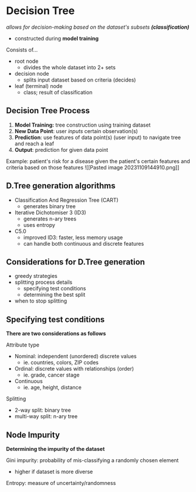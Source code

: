 # Decision Tree
*allows for decision-making based on the dataset's subsets **(classification)***
- constructed during **model training**

Consists of...
- root node
	- divides the whole dataset into 2+ sets
- decision node
	- splits input dataset based on criteria (decides)
- leaf (terminal) node
	- class; result of classification

## Decision Tree Process
1. **Model Training:** tree construction using training dataset
2. **New Data Point**: user *inputs* certain observation(s)
3. **Prediction**: use features of data point(s) (user input) to navigate tree and reach a leaf
4. **Output**: prediction for given data point

Example: patient's risk for a disease given the patient's certain features and criteria based on those features
![[Pasted image 20231109144910.png]]

## D.Tree generation algorithms
- Classification And Regression Tree (CART)
	- generates binary tree
- Iterative Dichotomiser 3 (ID3)
	- generates n-ary trees
	- uses entropy
- C5.0
	- improved ID3: faster, less memory usage
	- can handle both continuous and discrete features

## Considerations for D.Tree generation
- greedy strategies
- splitting process details
	- specifying test conditions
	- determining the best split
- when to stop splitting

## Specifying test conditions
**There are two considerations as follows**

Attribute type
- Nominal: independent (unordered) discrete values
	- ie. countries, colors, ZIP codes
- Ordinal: discrete values with relationships (order)
	- ie. grade, cancer stage
- Continuous
	- ie. age, height, distance

Splitting
- 2-way split: binary tree
- multi-way split: n-ary tree

## Node Impurity
**Determining the impurity of the dataset**

Gini impurity: probability of mis-classifying a randomly chosen element
- higher if dataset is more diverse

Entropy: measure of uncertainty/randomness